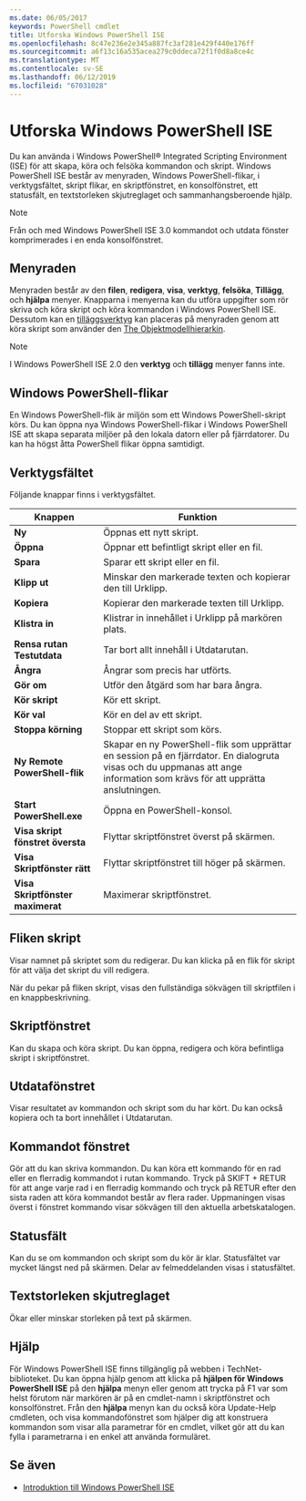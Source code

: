```yaml
---
ms.date: 06/05/2017
keywords: PowerShell cmdlet
title: Utforska Windows PowerShell ISE
ms.openlocfilehash: 8c47e236e2e345a887fc3af281e429f440e176ff
ms.sourcegitcommit: a6f13c16a535acea279c0ddeca72f1f0d8a8ce4c
ms.translationtype: MT
ms.contentlocale: sv-SE
ms.lasthandoff: 06/12/2019
ms.locfileid: "67031028"
---
```

# <a name="exploring-the-windows-powershell-ise"></a>Utforska Windows PowerShell ISE

Du kan använda i Windows PowerShell® Integrated Scripting Environment (ISE) för att skapa, köra och felsöka kommandon och skript. Windows PowerShell ISE består av menyraden, Windows PowerShell-flikar, i verktygsfältet, skript flikar, en skriptfönstret, en konsolfönstret, ett statusfält, en textstorleken skjutreglaget och sammanhangsberoende hjälp.

> [!NOTE]
> Från och med Windows PowerShell ISE 3.0 kommandot och utdata fönster komprimerades i en enda konsolfönstret.

## <a name="menu-bar"></a>Menyraden

Menyraden består av den **filen**, **redigera**, **visa**, **verktyg**, **felsöka**,  **Tillägg**, och **hjälpa** menyer. Knapparna i menyerna kan du utföra uppgifter som rör skriva och köra skript och köra kommandon i Windows PowerShell ISE. Dessutom kan en [tilläggsverktyg](../../core-powershell/ise/The-ISEAddOnTool-Object.md) kan placeras på menyraden genom att köra skript som använder den [The Objektmodellhierarkin](../../core-powershell/ise/The-ISE-Object-Model-Hierarchy.md).

> [!NOTE]
> I Windows PowerShell ISE 2.0 den **verktyg** och **tillägg** menyer fanns inte.

## <a name="windows-powershell-tabs"></a>Windows PowerShell-flikar

En Windows PowerShell-flik är miljön som ett Windows PowerShell-skript körs. Du kan öppna nya Windows PowerShell-flikar i Windows PowerShell ISE att skapa separata miljöer på den lokala datorn eller på fjärrdatorer. Du kan ha högst åtta PowerShell flikar öppna samtidigt.

## <a name="toolbar"></a>Verktygsfältet

Följande knappar finns i verktygsfältet.

|Knappen|Funktion|
|----------|------------|
|**Ny**|Öppnas ett nytt skript.|
|**Öppna**|Öppnar ett befintligt skript eller en fil.|
|**Spara**|Sparar ett skript eller en fil.|
|**Klipp ut**|Minskar den markerade texten och kopierar den till Urklipp.|
|**Kopiera**|Kopierar den markerade texten till Urklipp.|
|**Klistra in**|Klistrar in innehållet i Urklipp på markören plats.|
|**Rensa rutan Testutdata**|Tar bort allt innehåll i Utdatarutan.|
|**Ångra**|Ångrar som precis har utförts.|
|**Gör om**|Utför den åtgärd som har bara ångra.|
|**Kör skript**|Kör ett skript.|
|**Kör val**|Kör en del av ett skript.|
|**Stoppa körning**|Stoppar ett skript som körs.|
|**Ny Remote PowerShell-flik**|Skapar en ny PowerShell-flik som upprättar en session på en fjärrdator. En dialogruta visas och du uppmanas att ange information som krävs för att upprätta anslutningen.|
|**Start PowerShell.exe**|Öppna en PowerShell-konsol.|
|**Visa skript fönstret översta**|Flyttar skriptfönstret överst på skärmen.|
|**Visa Skriptfönster rätt**|Flyttar skriptfönstret till höger på skärmen.|
|**Visa Skriptfönster maximerat**|Maximerar skriptfönstret.|

## <a name="script-tab"></a>Fliken skript

Visar namnet på skriptet som du redigerar. Du kan klicka på en flik för skript för att välja det skript du vill redigera.

När du pekar på fliken skript, visas den fullständiga sökvägen till skriptfilen i en knappbeskrivning.

## <a name="script-pane"></a>Skriptfönstret

Kan du skapa och köra skript. Du kan öppna, redigera och köra befintliga skript i skriptfönstret.

## <a name="output-pane"></a>Utdatafönstret

Visar resultatet av kommandon och skript som du har kört. Du kan också kopiera och ta bort innehållet i Utdatarutan.

## <a name="command-pane"></a>Kommandot fönstret

Gör att du kan skriva kommandon. Du kan köra ett kommando för en rad eller en flerradig kommandot i rutan kommando. Tryck på SKIFT + RETUR för att ange varje rad i en flerradig kommando och tryck på RETUR efter den sista raden att köra kommandot består av flera rader. Uppmaningen visas överst i fönstret kommando visar sökvägen till den aktuella arbetskatalogen.

## <a name="status-bar"></a>Statusfält

Kan du se om kommandon och skript som du kör är klar. Statusfältet var mycket längst ned på skärmen. Delar av felmeddelanden visas i statusfältet.

## <a name="text-size-slider"></a>Textstorleken skjutreglaget

Ökar eller minskar storleken på text på skärmen.

## <a name="help"></a>Hjälp

För Windows PowerShell ISE finns tillgänglig på webben i TechNet-biblioteket. Du kan öppna hjälp genom att klicka på **hjälpen för Windows PowerShell ISE** på den **hjälpa** menyn eller genom att trycka på F1 var som helst förutom när markören är på en cmdlet-namn i skriptfönstret och konsolfönstret. Från den **hjälpa** menyn kan du också köra Update-Help cmdleten, och visa kommandofönstret som hjälper dig att konstruera kommandon som visar alla parametrar för en cmdlet, vilket gör att du kan fylla i parametrarna i en enkel att använda formuläret.

## <a name="see-also"></a>Se även

- [Introduktion till Windows PowerShell ISE](../../core-powershell/ise/Introducing-the-Windows-PowerShell-ISE.md)
